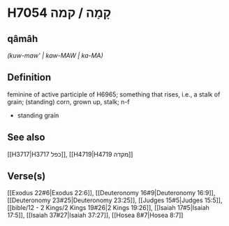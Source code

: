 # H7054 קָמָה / קמה

## qâmâh

_(kuw-maw' | kaw-MAW | ka-MA)_

## Definition

feminine of active participle of H6965; something that rises, i.e., a stalk of grain; (standing) corn, grown up, stalk; n-f

- standing grain

## See also

[[H3717|H3717 כפל]], [[H4719|H4719 מקדה]]

## Verse(s)

[[Exodus 22#6|Exodus 22:6]], [[Deuteronomy 16#9|Deuteronomy 16:9]], [[Deuteronomy 23#25|Deuteronomy 23:25]], [[Judges 15#5|Judges 15:5]], [[bible/12 - 2 Kings/2 Kings 19#26|2 Kings 19:26]], [[Isaiah 17#5|Isaiah 17:5]], [[Isaiah 37#27|Isaiah 37:27]], [[Hosea 8#7|Hosea 8:7]]